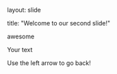 layout: slide

title: "Welcome to our second slide!"

awesome

Your text

Use the left arrow to go back!
